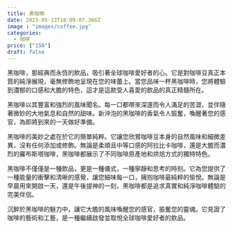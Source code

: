 ```yaml
---
title: 黑咖啡
date: 2023-05-23T16:09:07.366Z
image : "images/coffee.jpg"
categories:
  - 咖啡
price: ["150"]
draft: false
---
```


黑咖啡，那經典而永恆的飲品，吸引著全球咖啡愛好者的心。它是對咖啡豆真正本質的純淨展現，毫無修飾地呈現在您的味蕾上。當您品味一杯黑咖啡時，您將體驗到濃郁的口感和大膽的特色，這才是這款受人喜愛的飲品的真正精髓所在。

黑咖啡以其豐富和強烈的風味聞名。每一口都帶來深邃而令人滿足的苦澀，並伴隨著微妙的大地氣息和自然的甜味。新沖泡的黑咖啡的香氣令人振奮，喚醒著您的感官，為即將到來的一天做好準備。

黑咖啡的美妙之處在於它的簡單純粹。它讓您欣賞咖啡豆本身的自然風味和細微差異，沒有任何添加或修飾。無論是柔順且中等口感的阿拉比卡咖啡，還是大膽而濃烈的羅布斯塔咖啡，黑咖啡都展示了不同咖啡原產地和烘焙方式的獨特特色。

黑咖啡不僅僅是一種飲品，更是一種儀式，一種寧靜和思考的時刻。它為您提供了一種能量的衝擊和清晰的感覺，讓您細味每一口，擁抱咖啡最純粹的愉悅。無論是早晨用來開啟一天，還是午後提神的一刻，黑咖啡都是追求真實和純淨咖啡體驗的完美伴侶。

沉醉於黑咖啡的魅力中，讓它大膽的風味喚醒您的感官，振奮您的靈魂。它見證了咖啡的藝術和工藝，是一種繼續啟發並取悅全球咖啡愛好者的飲品。